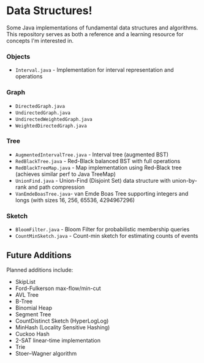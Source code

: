 # Data Structures!

Some Java implementations of fundamental data structures and algorithms. This repository serves as both a reference and a learning resource for concepts I'm interested in.

### Objects
- `Interval.java` - Implementation for interval representation and operations

### Graph
- `DirectedGraph.java`
- `UndirectedGraph.java` 
- `UndirectedWeightedGraph.java`
- `WeightedDirectedGraph.java`

### Tree
- `AugmentedIntervalTree.java` - Interval tree (augmented BST)
- `RedBlackTree.java` - Red-Black balanced BST with full operations
- `RedBlackTreeMap.java` - Map implementation using Red-Black tree (achieves similar perf to Java TreeMap)
- `UnionFind.java` - Union-Find (Disjoint Set) data structure with union-by-rank and path compression
- `VanEmdeBoasTree.java`- van Emde Boas Tree supporting integers and longs (with sizes 16, 256, 65536, 4294967296)

### Sketch
- `BloomFilter.java` - Bloom Filter for probabilistic membership queries
- `CountMinSketch.java` - Count-min sketch for estimating counts of events

## Future Additions

Planned additions include:
- SkipList
- Ford-Fulkerson max-flow/min-cut
- AVL Tree
- B-Tree
- Binomial Heap
- Segment Tree
- CountDistinct Sketch (HyperLogLog)
- MinHash (Locality Sensitive Hashing)
- Cuckoo Hash
- 2-SAT linear-time implementation
- Trie
- Stoer–Wagner algorithm